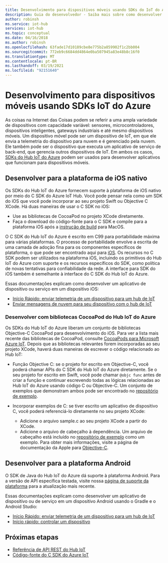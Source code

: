 ```yaml
---
title: Desenvolvimento para dispositivos móveis usando SDKs do IoT do Azure | Microsoft Docs
description: Guia do desenvolvedor - Saiba mais sobre como desenvolver para dispositivos móveis usando SDKs do Hub IoT do Azure.
author: robinsh
ms.service: iot-hub
services: iot-hub
ms.topic: conceptual
ms.date: 04/16/2018
ms.author: robinsh
ms.openlocfilehash: 63fade17d10189cbe8e775b2a859902f1c2bb004
ms.sourcegitcommit: 772eb9c6684dd4864e0ba507945a83e48b8c16f0
ms.translationtype: MT
ms.contentlocale: pt-BR
ms.lasthandoff: 03/19/2021
ms.locfileid: "92151640"
---
```

# <a name="develop-for-mobile-devices-using-azure-iot-sdks"></a>Desenvolvimento para dispositivos móveis usando SDKs IoT do Azure

As coisas na Internet das Coisas podem se referir a uma ampla variedade de dispositivos com capacidade variável: sensores, microcontroladores, dispositivos inteligentes, gateways industriais e até mesmo dispositivos móveis.  Um dispositivo móvel pode ser um dispositivo de IoT, em que ele envia a telemetria do dispositivo para nuvem e é gerenciado pela nuvem.  Ele também pode ser o dispositivo que executa um aplicativo de serviço de back-end, que gerencia outros dispositivos de IoT.  Em ambos os casos, [SDKs do Hub IoT do Azure](./iot-hub-devguide-sdks.md) podem ser usados para desenvolver aplicativos que funcionam para dispositivos móveis.  

## <a name="develop-for-native-ios-platform"></a>Desenvolver para a plataforma de iOS nativo

Os SDKs do Hub IoT do Azure fornecem suporte à plataforma de iOS nativo por meio do C SDK do Azure IoT Hub.  Você pode pensar nela como um SDK do iOS que você pode incorporar ao seu projeto Swift ou Objective C XCode.  Há duas maneiras de usar o C SDK no iOS:

* Use as bibliotecas de CocoaPod no projeto XCode diretamente.  
* Faça o download do código-fonte para o C SDK e compile para a plataforma iOS após a [instrução de build](https://github.com/Azure/azure-iot-sdk-c/blob/master/doc/devbox_setup.md) para MacOS.  

O C SDK do Hub IoT do Azure é escrito em C99 para portabilidade máxima para várias plataformas.  O processo de portabilidade envolve a escrita de uma camada de adoção fina para os componentes específicos de plataforma, o que pode ser encontrado aqui para [iOS](https://github.com/Azure/azure-c-shared-utility/tree/master/pal/ios-osx).  Os recursos no C SDK podem ser utilizados na plataforma iOS, incluindo os primitivos do Hub IoT do Azure com suporte e os recursos específicos do SDK, como política de novas tentativas para confiabilidade da rede.  A interface para SDK do iOS também é semelhante à interface do C SDK do Hub IoT do Azure.  

Essas documentações explicam como desenvolver um aplicativo de dispositivo ou serviço em um dispositivo iOS:

* [Início Rápido: enviar telemetria de um dispositivo para um hub de IoT](quickstart-send-telemetry-ios.md)  
* [Enviar mensagens de nuvem para seu dispositivo com o hub de IoT](iot-hub-ios-swift-c2d.md) 

### <a name="develop-with-azure-iot-hub-cocoapod-libraries"></a>Desenvolver com bibliotecas CocoaPod do Hub IoT do Azure

Os SDKs do Hub IoT do Azure liberam um conjunto de bibliotecas Objective-C CocoaPod para desenvolvimento do iOS.  Para ver a lista mais recente das bibliotecas de CocoaPod, consulte [CocoaPods para Microsoft Azure IoT](https://github.com/Azure/azure-iot-sdk-c/blob/master/iothub_client/samples/ios/CocoaPods.md).  Depois que as bibliotecas relevantes forem incorporadas ao seu projeto XCode, haverá duas maneiras de escrever o código relacionado ao Hub IoT:

* Função Objective C: se o projeto for escrito em Objective-C, você poderá chamar APIs do C SDK do Hub IoT do Azure diretamente.  Se o seu projeto for escrito em Swift, você pode chamar `@objc func` antes de criar a função e continuar escrevendo todas as lógicas relacionadas ao Hub IoT do Azure usando código C ou Objective-C.  Um conjunto de exemplos que demonstram ambos pode ser encontrado no [repositório de exemplo](https://github.com/Azure-Samples/azure-iot-samples-ios).  

* Incorporar exemplos de C: se tiver escrito um aplicativo de dispositivo C, você poderá referenciá-lo diretamente no seu projeto XCode:
    * Adicione o arquivo sample.c ao seu projeto XCode a partir do XCode.  
    * Adicione o arquivo de cabeçalho à dependência.  Um arquivo de cabeçalho está incluído no [repositório de exemplo](https://github.com/Azure-Samples/azure-iot-samples-ios) como um exemplo. Para obter mais informações, visite a página de documentação da Apple para [Objective-C](https://developer.apple.com/documentation/objectivec).

## <a name="develop-for-android-platform"></a>Desenvolver para a plataforma Android
O SDK de Java do Hub IoT do Azure dá suporte à plataforma Android.  Para a versão de API específica testada, visite nossa [página de suporte da plataforma](iot-hub-device-sdk-platform-support.md) para a atualização mais recente.

Essas documentações explicam como desenvolver um aplicativo de dispositivo ou de serviço em um dispositivo Android usando o Gradle e o Android Studio:

* [Início Rápido: enviar telemetria de um dispositivo para um hub de IoT](quickstart-send-telemetry-android.md)  
* [Início rápido: controlar um dispositivo](quickstart-control-device-android.md) 

## <a name="next-steps"></a>Próximas etapas

* [Referência de API REST do Hub IoT](/rest/api/iothub/)
* [Código-fonte do C SDK do Azure IoT](https://github.com/Azure/azure-iot-sdk-c)